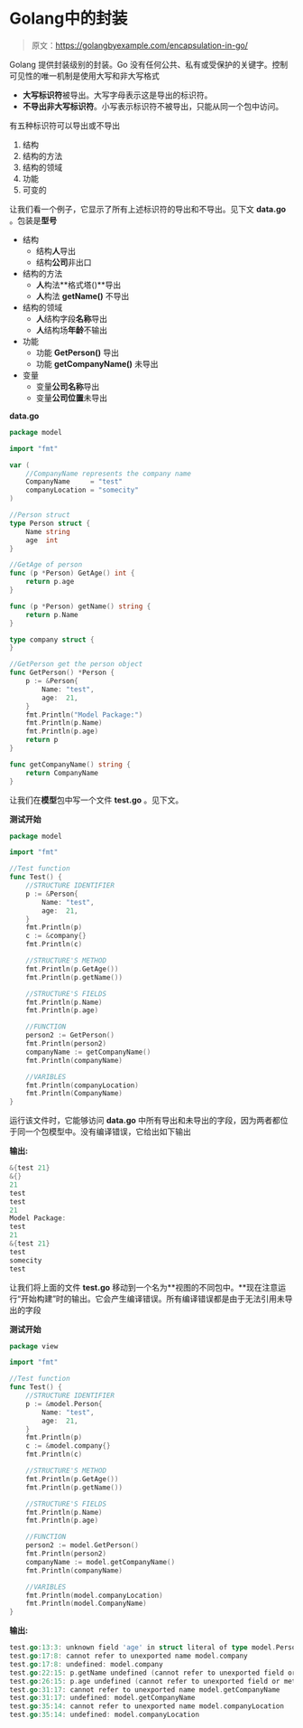 # Golang中的封装

> 原文：<https://golangbyexample.com/encapsulation-in-go/>

Golang 提供封装级别的封装。Go 没有任何公共、私有或受保护的关键字。控制可见性的唯一机制是使用大写和非大写格式

*   **大写标识符**被导出。大写字母表示这是导出的标识符。
*   **不导出非大写标识符**。小写表示标识符不被导出，只能从同一个包中访问。

有五种标识符可以导出或不导出

1.  结构
2.  结构的方法
3.  结构的领域
4.  功能
5.  可变的

让我们看一个例子，它显示了所有上述标识符的导出和不导出。见下文 **data.go** 。包装是**型号**

*   结构
    *   结构**人**导出
    *   结构**公司**非出口
*   结构的方法
    *   **人**构法**格式塔()**导出
    *   **人**构法 **getName()** 不导出
*   结构的领域
    *   **人**结构字段**名称**导出
    *   **人**结构场**年龄**不输出
*   功能
    *   功能 **GetPerson()** 导出
    *   功能 **getCompanyName()** 未导出
*   变量
    *   变量**公司名称**导出
    *   变量**公司位置**未导出

**data.go**

```go
package model

import "fmt"

var (
    //CompanyName represents the company name
    CompanyName     = "test"
    companyLocation = "somecity"
)

//Person struct
type Person struct {
    Name string
    age  int
}

//GetAge of person
func (p *Person) GetAge() int {
    return p.age
}

func (p *Person) getName() string {
    return p.Name
}

type company struct {
}

//GetPerson get the person object
func GetPerson() *Person {
    p := &Person{
        Name: "test",
        age:  21,
    }
    fmt.Println("Model Package:")
    fmt.Println(p.Name)
    fmt.Println(p.age)
    return p
}

func getCompanyName() string {
    return CompanyName
}
```

让我们在**模型**包中写一个文件 **test.go** 。见下文。

**测试开始**

```go
package model

import "fmt"

//Test function
func Test() {
    //STRUCTURE IDENTIFIER
    p := &Person{
        Name: "test",
        age:  21,
    }
    fmt.Println(p)
    c := &company{}
    fmt.Println(c)

    //STRUCTURE'S METHOD
    fmt.Println(p.GetAge())
    fmt.Println(p.getName())

    //STRUCTURE'S FIELDS
    fmt.Println(p.Name)
    fmt.Println(p.age)

    //FUNCTION
    person2 := GetPerson()
    fmt.Println(person2)
    companyName := getCompanyName()
    fmt.Println(companyName)

    //VARIBLES
    fmt.Println(companyLocation)
    fmt.Println(CompanyName)
}
```

运行该文件时，它能够访问 **data.go** 中所有导出和未导出的字段，因为两者都位于同一个包模型中。没有编译错误，它给出如下输出

**输出:**

```go
&{test 21}
&{}
21
test
test
21
Model Package:
test
21
&{test 21}
test
somecity
test
```

让我们将上面的文件 **test.go** 移动到一个名为**视图的不同包中。**现在注意运行“开始构建”时的输出。它会产生编译错误。所有编译错误都是由于无法引用未导出的字段

**测试开始**

```go
package view

import "fmt"

//Test function
func Test() {
    //STRUCTURE IDENTIFIER
    p := &model.Person{
        Name: "test",
        age:  21,
    }
    fmt.Println(p)
    c := &model.company{}
    fmt.Println(c)

    //STRUCTURE'S METHOD
    fmt.Println(p.GetAge())
    fmt.Println(p.getName())

    //STRUCTURE'S FIELDS
    fmt.Println(p.Name)
    fmt.Println(p.age)

    //FUNCTION
    person2 := model.GetPerson()
    fmt.Println(person2)
    companyName := model.getCompanyName()
    fmt.Println(companyName)

    //VARIBLES
    fmt.Println(model.companyLocation)
    fmt.Println(model.CompanyName)
}
```

**输出:**

```go
test.go:13:3: unknown field 'age' in struct literal of type model.Person
test.go:17:8: cannot refer to unexported name model.company
test.go:17:8: undefined: model.company
test.go:22:15: p.getName undefined (cannot refer to unexported field or method model.(*Person).getName)
test.go:26:15: p.age undefined (cannot refer to unexported field or method age)
test.go:31:17: cannot refer to unexported name model.getCompanyName
test.go:31:17: undefined: model.getCompanyName
test.go:35:14: cannot refer to unexported name model.companyLocation
test.go:35:14: undefined: model.companyLocation
```